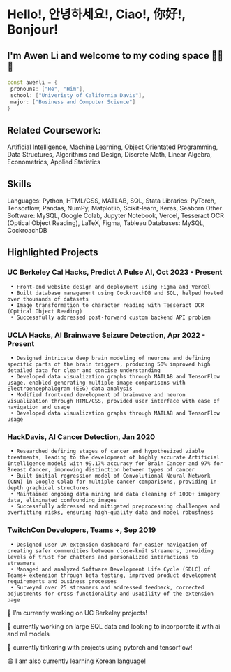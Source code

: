 # Hello!, 안녕하세요!, Ciao!, 你好!, Bonjour!
## I'm Awen Li and welcome to my coding space 👨‍💻👋

 ```cpp
const awenli = {
  pronouns: ["He", "Him"],
  school: ["Univeristy of California Davis"],
  major: ["Business and Computer Science"] 
}
```

<!--
**BabyMochi/BabyMochi** is a ✨ _special_ ✨ repository because its `README.md` (this file) appears on your GitHub profile.

Here are some ideas to get you started:

- 🔭 I’m currently working on ...
- 🌱 I’m currently learning ...
- 👯 I’m looking to collaborate on ...
- 🤔 I’m looking for help with ...
- 💬 Ask me about ...
- 📫 How to reach me: ...
- 😄 Pronouns: ...
- ⚡ Fun fact: ...
-->

## Related Coursework:
Artificial Intelligence, Machine Learning, Object Orientated Programming, Data Structures, Algorithms and Design, Discrete Math, Linear Algebra, Econometrics, Applied Statistics

## Skills
Languages: Python, HTML/CSS, MATLAB, SQL, Stata
Libraries: PyTorch, Tensorflow, Pandas, NumPy, Matplotlib, Scikit-learn, Keras, Seaborn
Other Software: MySQL, Google Colab, Jupyter Notebook, Vercel, Tesseract OCR (Optical Object Reading), LaTeX, Figma, Tableau
Databases: MySQL, CockroachDB

## Highlighted Projects

### UC Berkeley Cal Hacks, Predict A Pulse AI, Oct 2023 - Present
     • Front-end website design and deployment using Figma and Vercel
     • Built database management using CockroachDB and SQL, helped hosted over thousands of datasets
     • Image transformation to character reading with Tesseract OCR (Optical Object Reading)
     • Successfully addressed post-forward custom backend API problem

### UCLA Hacks, AI Brainwave Seizure Detection, Apr 2022 - Present
     • Designed intricate deep brain modeling of neurons and defining specific parts of the brain triggers, producing 50% improved high detailed data for clear and concise understanding
     • Developed data visualization graphs through MATLAB and TensorFlow usage, enabled generating multiple image comparisons with Electroencephalogram (EEG) data analysis
     • Modified front-end development of brainwave and neuron visualization through HTML/CSS, provided user interface with ease of navigation and usage
     • Developed data visualization graphs through MATLAB and TensorFlow usage

### HackDavis, AI Cancer Detection, Jan 2020
     • Researched defining stages of cancer and hypothesized viable treatments, leading to the development of highly accurate Artificial Intelligence models with 99.17% accuracy for Brain Cancer and 97% for Breast Cancer, improving distinction between types of cancer
     • Built initial regression model of Convolutional Neural Network (CNN) in Google Colab for multiple cancer comparisons, providing in-depth graphical structures
     • Maintained ongoing data mining and data cleaning of 1000+ imagery data, eliminated confounding images
     • Successfully addressed and mitigated preprocessing challenges and overfitting risks, ensuring high-quality data and model robustness

### TwitchCon Developers, Teams +, Sep 2019
     • Designed user UX extension dashboard for easier navigation of creating safer communities between close-knit streamers, providing levels of trust for chatters and personalized interactions to streamers
     • Managed and analyzed Software Development Life Cycle (SDLC) of Teams+ extension through beta testing, improved product development requirements and business processes
     • Surveyed over 25 streamers and addressed feedback, corrected adjustments for cross-functionality and usability of the extension page

🔭 I’m currently working on UC Berkeley projects!

🌱 currently working on large SQL data and looking to incorporate it with ai and ml models

🔬 currently tinkering with projects using pytorch and tensorflow!

😄 I am also currently learning Korean language!
